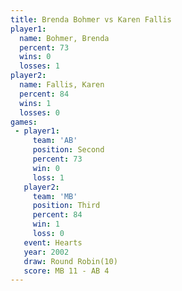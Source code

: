 ```yaml
---
title: Brenda Bohmer vs Karen Fallis
player1:              
  name: Bohmer, Brenda
  percent: 73         
  wins: 0             
  losses: 1           
player2:              
  name: Fallis, Karen 
  percent: 84         
  wins: 1             
  losses: 0           
games:
 - player1:          
     team: 'AB'      
     position: Second
     percent: 73     
     win: 0          
     loss: 1         
   player2:         
     team: 'MB'     
     position: Third
     percent: 84    
     win: 1         
     loss: 0        
   event: Hearts        
   year: 2002           
   draw: Round Robin(10)
   score: MB 11 - AB 4  
---
```

